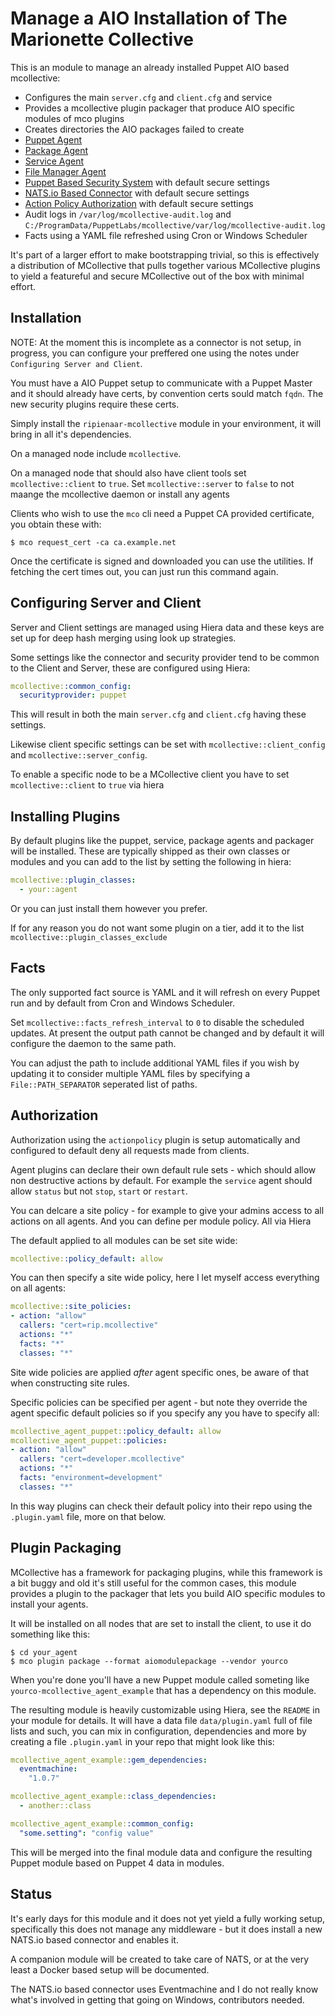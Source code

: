 Manage a AIO Installation of The Marionette Collective
======================================================

This is an module to manage an already installed Puppet AIO based mcollective:

  * Configures the main `server.cfg` and `client.cfg` and service
  * Provides a mcollective plugin packager that produce AIO specific modules of mco plugins
  * Creates directories the AIO packages failed to create
  * [Puppet Agent](https://github.com/puppetlabs/mcollective-puppet-agent)
  * [Package Agent](https://github.com/puppetlabs/mcollective-package-agent)
  * [Service Agent](https://github.com/puppetlabs/mcollective-service-agent)
  * [File Manager Agent](https://github.com/puppetlabs/mcollective-filemgr-agent)
  * [Puppet Based Security System](https://github.com/ripienaar/mcollective-security-puppet) with default secure settings
  * [NATS.io Based Connector](https://github.com/ripienaar/mcollective-connector-nats) with default secure settings
  * [Action Policy Authorization](https://github.com/puppetlabs/mcollective-actionpolicy-auth) with default secure settings
  * Audit logs in `/var/log/mcollective-audit.log` and `C:/ProgramData/PuppetLabs/mcollective/var/log/mcollective-audit.log`
  * Facts using a YAML file refreshed using Cron or Windows Scheduler

It's part of a larger effort to make bootstrapping trivial, so this is effectively a
distribution of MCollective that pulls together various MCollective plugins to yield
a featureful and secure MCollective out of the box with minimal effort.

Installation
------------

NOTE: At the moment this is incomplete as a connector is not setup, in progress, you can
configure your preffered one using the notes under `Configuring Server and Client`.

You must have a AIO Puppet setup to communicate with a Puppet Master and it should already
have certs, by convention certs sould match `fqdn`.  The new security plugins require these
certs.

Simply install the `ripienaar-mcollective` module in your environment, it will bring in
all it's dependencies.

On a managed node include `mcollective`.

On a managed node that should also have client tools set `mcollective::client` to `true`. Set
`mcollective::server` to `false` to not maange the mcollective daemon or install any agents

Clients who wish to use the `mco` cli need a Puppet CA provided certificate, you obtain these
with:

```
$ mco request_cert -ca ca.example.net
```

Once the certificate is signed and downloaded you can use the utilities.  If fetching the cert
times out, you can just run this command again.

Configuring Server and Client
-----------------------------

Server and Client settings are managed using Hiera data and these keys are set up for deep
hash merging using look up strategies.

Some settings like the connector and security provider tend to be common to the Client and
Server, these are configured using Hiera:

```yaml
mcollective::common_config:
  securityprovider: puppet
```

This will result in both the main `server.cfg` and `client.cfg` having these settings.

Likewise client specific settings can be set with `mcollective::client_config` and
`mcollective::server_config`.

To enable a specific node to be a MCollective client you have to set `mcollective::client`
to `true` via hiera

Installing Plugins
------------------

By default plugins like the puppet, service, package agents and packager will be installed.
These are typically shipped as their own classes or modules and you can add to the list by
setting the following in hiera:

```yaml
mcollective::plugin_classes:
  - your::agent
```

Or you can just install them however you prefer.

If for any reason you do not want some plugin on a tier, add it to the list `mcollective::plugin_classes_exclude`

Facts
-----

The only supported fact source is YAML and it will refresh on every Puppet run and by default
from Cron and Windows Scheduler.

Set `mcollective::facts_refresh_interval` to `0` to disable the scheduled updates.  At present
the output path cannot be changed and by default it will configure the daemon to the same path.

You can adjust the path to include additional YAML files if you wish by updating it to consider
multiple YAML files by specifying a `File::PATH_SEPARATOR` seperated list of paths.

Authorization
-------------

Authorization using the `actionpolicy` plugin is setup automatically and configured to default
deny all requests made from clients.

Agent plugins can declare their own default rule sets - which should allow non destructive
actions by default. For example the `service` agent should allow `status` but not `stop`,
`start` or `restart`.

You can delcare a site policy - for example to give your admins access to all actions on all
agents.  And you can define per module policy.  All via Hiera

The default applied to all modules can be set site wide:

```yaml
mcollective::policy_default: allow
```

You can then specify a site wide policy, here I let myself access everything on all agents:

```yaml
mcollective::site_policies:
- action: "allow"
  callers: "cert=rip.mcollective"
  actions: "*"
  facts: "*"
  classes: "*"
```

Site wide policies are applied *after* agent specific ones, be aware of that when constructing
site rules.

Specific policies can be specified per agent - but note they override the agent specific default
policies so if you specify any you have to specify all:

```yaml
mcollective_agent_puppet::policy_default: allow
mcollective_agent_puppet::policies:
- action: "allow"
  callers: "cert=developer.mcollective"
  actions: "*"
  facts: "environment=development"
  classes: "*"
```

In this way plugins can check their default policy into their repo using the `.plugin.yaml` file,
more on that below.

Plugin Packaging
----------------

MCollective has a framework for packaging plugins, while this framework is a bit buggy
and old it's still useful for the common cases, this module provides a plugin to the
packager that lets you build AIO specific modules to install your agents.

It will be installed on all nodes that are set to install the client, to use it do something
like this:

```
$ cd your_agent
$ mco plugin package --format aiomodulepackage --vendor yourco
```

When you're done you'll have a new Puppet module called someting like `yourco-mcollective_agent_example`
that has a dependency on this module.

The resulting module is heavily customizable using Hiera, see the `README` in your module for details.
It will have a data file `data/plugin.yaml` full of file lists and such, you can mix in configuration,
dependencies and more by creating a file `.plugin.yaml` in your repo that might look like this:

```yaml
mcollective_agent_example::gem_dependencies:
  eventmachine:
    "1.0.7"

mcollective_agent_example::class_dependencies:
  - another::class

mcollective_agent_example::common_config:
  "some.setting": "config value"
```

This will be merged into the final module data and configure the resulting Puppet module based on
Puppet 4 data in modules.

Status
------

It's early days for this module and it does not yet yield a fully working setup, specifically this
does not manage any middleware - but it does install a new NATS.io based connector and enables it.

A companion module will be created to take care of NATS, or at the very least a Docker based setup
will be documented.

The NATS.io based connector uses Eventmachine and I do not really know what's involved in getting
that going on Windows, contributors needed.
